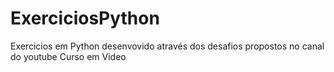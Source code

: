 # ExerciciosPython
 Exercicios em Python desenvovido através dos desafios propostos no canal do youtube Curso em Video
